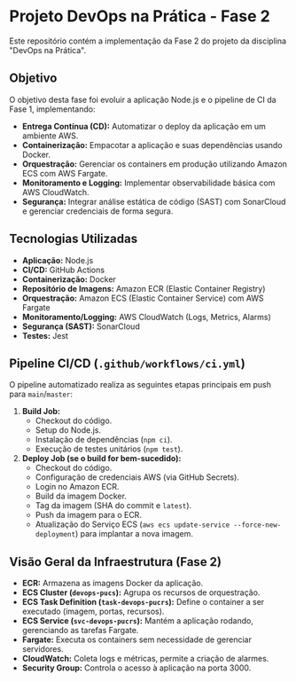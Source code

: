 # Projeto DevOps na Prática - Fase 2

Este repositório contém a implementação da Fase 2 do projeto da disciplina "DevOps na Prática".

## Objetivo

O objetivo desta fase foi evoluir a aplicação Node.js e o pipeline de CI da Fase 1, implementando:

*   **Entrega Contínua (CD):** Automatizar o deploy da aplicação em um ambiente AWS.
*   **Containerização:** Empacotar a aplicação e suas dependências usando Docker.
*   **Orquestração:** Gerenciar os containers em produção utilizando Amazon ECS com AWS Fargate.
*   **Monitoramento e Logging:** Implementar observabilidade básica com AWS CloudWatch.
*   **Segurança:** Integrar análise estática de código (SAST) com SonarCloud e gerenciar credenciais de forma segura.

## Tecnologias Utilizadas

*   **Aplicação:** Node.js
*   **CI/CD:** GitHub Actions
*   **Containerização:** Docker
*   **Repositório de Imagens:** Amazon ECR (Elastic Container Registry)
*   **Orquestração:** Amazon ECS (Elastic Container Service) com AWS Fargate
*   **Monitoramento/Logging:** AWS CloudWatch (Logs, Metrics, Alarms)
*   **Segurança (SAST):** SonarCloud
*   **Testes:** Jest

## Pipeline CI/CD (`.github/workflows/ci.yml`)

O pipeline automatizado realiza as seguintes etapas principais em push para `main`/`master`:

1.  **Build Job:**
    *   Checkout do código.
    *   Setup do Node.js.
    *   Instalação de dependências (`npm ci`).
    *   Execução de testes unitários (`npm test`).
2.  **Deploy Job (se o build for bem-sucedido):**
    *   Checkout do código.
    *   Configuração de credenciais AWS (via GitHub Secrets).
    *   Login no Amazon ECR.
    *   Build da imagem Docker.
    *   Tag da imagem (SHA do commit e `latest`).
    *   Push da imagem para o ECR.
    *   Atualização do Serviço ECS (`aws ecs update-service --force-new-deployment`) para implantar a nova imagem.

## Visão Geral da Infraestrutura (Fase 2)

*   **ECR:** Armazena as imagens Docker da aplicação.
*   **ECS Cluster (`devops-pucs`):** Agrupa os recursos de orquestração.
*   **ECS Task Definition (`task-devops-pucrs`):** Define o container a ser executado (imagem, portas, recursos).
*   **ECS Service (`svc-devops-pucrs`):** Mantém a aplicação rodando, gerenciando as tarefas Fargate.
*   **Fargate:** Executa os containers sem necessidade de gerenciar servidores.
*   **CloudWatch:** Coleta logs e métricas, permite a criação de alarmes.
*   **Security Group:** Controla o acesso à aplicação na porta 3000.